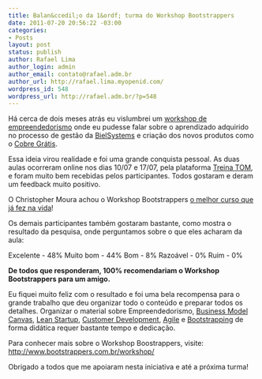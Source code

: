 ```yaml
---
title: Balan&ccedil;o da 1&ordf; turma do Workshop Bootstrappers
date: 2011-07-20 20:56:22 -03:00
categories:
- Posts
layout: post
status: publish
author: Rafael Lima
author_login: admin
author_email: contato@rafael.adm.br
author_url: http://rafael.lima.myopenid.com/
wordpress_id: 548
wordpress_url: http://rafael.adm.br/?p=548
---
```


H&aacute; cerca de dois meses atr&aacute;s eu vislumbrei um <a href="http://bootstrappers.com.br/workshop">workshop de empreendedorismo</a> onde eu pudesse falar sobre o aprendizado adquirido no processo de gest&atilde;o da <a href="http://bielsystems.com.br">BielSystems</a> e cria&ccedil;&atilde;o dos novos produtos como o <a href="http://cobregratis.com.br">Cobre Gr&aacute;tis</a>.

Essa ideia virou realidade e foi uma grande conquista pessoal. As duas aulas ocorreram online nos dias 10/07 e 17/07, pela plataforma <a href="http://www.treinatom.com.br/pt/">Treina TOM</a>, e foram muito bem recebidas pelos participantes. Todos gostaram e deram um feedback muito positivo.

O Christopher Moura achou o Workshop Bootstrappers <a href="http://twitter.com/#!/christopher78/statuses/92642516649787392">o melhor curso que j&aacute; fez na vida</a>!

Os demais participantes tamb&eacute;m gostaram bastante, como mostra o resultado da pesquisa, onde perguntamos sobre o que eles acharam da aula:

Excelente - 48%
Muito bom - 44%
Bom - 8%
Razo&aacute;vel - 0%
Ruim - 0%

<strong>De todos que responderam, 100% recomendariam o Workshop Bootstrappers para um amigo.</strong>

Eu fiquei muito feliz com o resultado e foi uma bela recompensa para o grande trabalho que deu organizar todo o conte&uacute;do e preparar todos os detalhes. Organizar o material sobre Empreendedorismo, <a href="http://en.wikipedia.org/wiki/Business_Model_Canvas">Business Model Canvas</a>, <a href="http://www.startuplessonslearned.com/2008/09/lean-startup.html">Lean Startup</a>, <a href="http://www.startuplessonslearned.com/2008/11/what-is-customer-development.html">Customer Development</a>, <a href="http://en.wikipedia.org/wiki/Agile_development">Agile</a> e <a href="http://rafael.adm.br/p/o-que-e-bootstrapping/">Bootstrapping</a> de forma did&aacute;tica requer bastante tempo e dedica&ccedil;&atilde;o.

Para conhecer mais sobre o Workshop Boostrappers, visite: <a href="http://www.bootstrappers.com.br/workshop/">http://www.bootstrappers.com.br/workshop/</a> 

Obrigado a todos que me apoiaram nesta iniciativa e at&eacute; a pr&oacute;xima turma!
